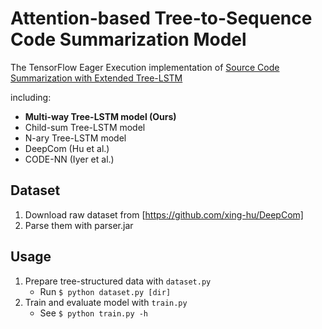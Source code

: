 # Attention-based Tree-to-Sequence Code Summarization Model

The TensorFlow Eager Execution implementation of [Source Code Summarization with Extended Tree-LSTM]()

including:

- **Multi-way Tree-LSTM model (Ours)**
- Child-sum Tree-LSTM model
- N-ary Tree-LSTM model
- DeepCom (Hu et al.)
- CODE-NN (Iyer et al.)

## Dataset

1. Download raw dataset from [https://github.com/xing-hu/DeepCom]
2. Parse them with parser.jar

## Usage

1. Prepare tree-structured data with `dataset.py`
    - Run `$ python dataset.py [dir]`
2. Train and evaluate model with `train.py`
    - See `$ python train.py -h`
